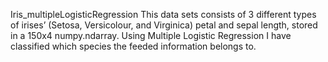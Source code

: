 Iris_multipleLogisticRegression
This data sets consists of 3 different types of irises’ (Setosa, Versicolour, and Virginica) petal and sepal length, stored in a 150x4 numpy.ndarray. Using Multiple Logistic Regression I have classified which species the feeded information belongs to.
